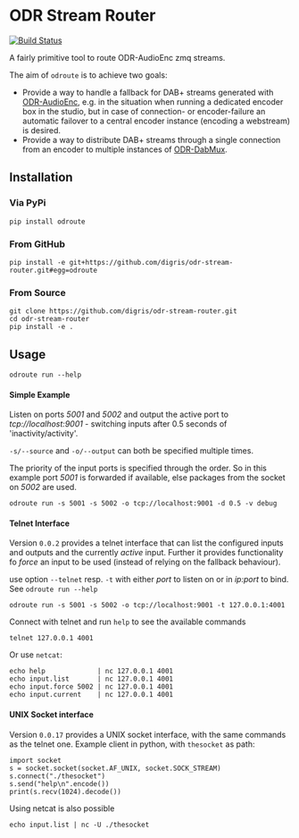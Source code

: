 # ODR Stream Router

[![Build Status](https://travis-ci.org/digris/odr-stream-router.svg?branch=master)](https://travis-ci.org/digris/odr-stream-router)

A fairly primitive tool to route ODR-AudioEnc zmq streams.

The aim of `odroute` is to achieve two goals:

 - Provide a way to handle a fallback for DAB+ streams generated with
   [ODR-AudioEnc](https://github.com/Opendigitalradio/ODR-AudioEnc),
   e.g. in the situation when running a dedicated encoder box in the studio, but in case of connection- or
   encoder-failure an automatic failover to a central encoder instance (encoding a webstream) is desired.
 - Provide a way to distribute DAB+ streams through a single connection from an encoder to multiple instances
   of [ODR-DabMux](https://github.com/Opendigitalradio/ODR-DabMux).


## Installation

### Via PyPi

    pip install odroute


### From GitHub

    pip install -e git+https://github.com/digris/odr-stream-router.git#egg=odroute


### From Source

    git clone https://github.com/digris/odr-stream-router.git
    cd odr-stream-router
    pip install -e .


## Usage

    odroute run --help

#### Simple Example

Listen on ports *5001* and *5002* and output the active port to *tcp://localhost:9001* - switching
inputs after 0.5 seconds of 'inactivity/activity'.

`-s/--source` and `-o/--output` can both be specified multiple times.

The priority of the input ports is specified through the order. So in this example port *5001* is forwarded if
available, else packages from the socket on *5002* are used.

    odroute run -s 5001 -s 5002 -o tcp://localhost:9001 -d 0.5 -v debug

#### Telnet Interface

Version `0.0.2` provides a telnet interface that can list the configured inputs
and outputs and the currently *active* input.
Further it provides functionality fo *force* an input to be used (instead of
relying on the fallback behaviour).


use option `--telnet` resp. `-t` with either *port* to listen on or in
*ip:port* to bind.  See `odroute run --help`

    odroute run -s 5001 -s 5002 -o tcp://localhost:9001 -t 127.0.0.1:4001

Connect with telnet and run `help` to see the available commands

    telnet 127.0.0.1 4001

Or use `netcat`:

    echo help             | nc 127.0.0.1 4001
    echo input.list       | nc 127.0.0.1 4001
    echo input.force 5002 | nc 127.0.0.1 4001
    echo input.current    | nc 127.0.0.1 4001


#### UNIX Socket interface

Version `0.0.17` provides a UNIX socket interface, with the same commands as the telnet one.
Example client in python, with `thesocket` as path:

    import socket
    s = socket.socket(socket.AF_UNIX, socket.SOCK_STREAM)
    s.connect("./thesocket")
    s.send("help\n".encode())
    print(s.recv(1024).decode())

Using netcat is also possible

    echo input.list | nc -U ./thesocket

